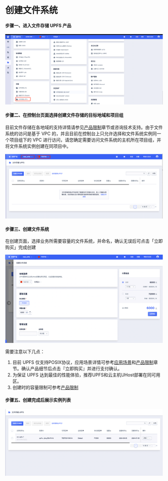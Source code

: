 

# 创建文件系统

#### 步骤一、进入文件存储 UPFS 产品

![](/images/upfs_guide/create1.png)

#### 步骤二、在控制台页面选择创建文件存储的目标地域和项目组

目前文件存储在各地域的支持详情请参见[产品限制](/upfs/upfs_manual_instruction/limit)章节或咨询技术支持。由于文件系统的访问是基于 VPC 的，并且目前在控制台上只允许选择和文件系统实例同一个项目组下的 VPC 进行访问，请您确定需要访问文件系统的主机所在项目组，并将文件系统实例创建在同项目中。

![](/images/upfs_guide/create2.png)


#### 步骤三、创建文件系统

在创建页面，选择业务所需要容量的文件系统，并命名，确认无误后可点击「立即购买」完成创建

![](/images/upfs_guide/create3.png)

需要注意以下几点：

 1. 目前 UPFS 仅支持POSIX协议，应用场景详情可参考[应用场景](/upfs/upfs_manual_instruction/application)和[产品限制](/upfs/upfs_manual_instruction/limit)章节。确认产品细节后点击『立即购买』并进行支付确认。
 2. 为保证 UPFS 达到最佳的性能体验，推荐UPFS和云主机UHost部署在同可用区。
 3. 创建时的容量限制可参考[产品限制](/upfs/upfs_manual_instruction/limit)

#### 步骤五、创建完成后展示实例列表

![](/images/upfs_guide/create4.png)


